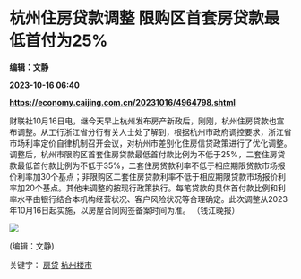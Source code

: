 # 杭州住房贷款调整 限购区首套房贷款最低首付为25%
**编辑：文静**

**2023-10-16 06:40**

**https://economy.caijing.com.cn/20231016/4964798.shtml**

财联社10月16日电，继今天早上杭州发布房产新政后，刚刚，杭州住房贷款也宣布调整。从工行浙江省分行有关人士处了解到，根据杭州市政府调控要求，浙江省市场利率定价自律机制召开会议，对杭州市差别化住房信贷政策进行了优化调整。调整后，杭州市限购区首套住房贷款最低首付款比例为不低于25%，二套住房贷款最低首付款比例为不低于35%，二套住房贷款利率不低于相应期限贷款市场报价利率加30个基点；非限购区二套住房贷款利率不低于相应期限贷款市场报价利率加20个基点。其他未调整的按现行政策执行。每笔贷款的具体首付款比例和利率水平由银行结合本机构经营状况、客户风险状况等合理确定。此次调整从2023年10月16日起实施，以房屋合同网签备案时间为准。 （钱江晚报）

![](https://tx1.cdn.caijing.com.cn/2014-03-27/114048455.jpg)

(编辑：文静)

关键字： [房贷](https://app.caijing.com.cn/tags.php?tag=%E6%88%BF%E8%B4%B7 "房贷") [杭州楼市](https://app.caijing.com.cn/tags.php?tag=%E6%9D%AD%E5%B7%9E%E6%A5%BC%E5%B8%82 "杭州楼市")